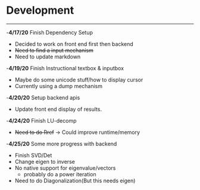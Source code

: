 # Development

---
-**4/17/20** Finish Dependency Setup
 - Decided to work on front end first then backend
 - ~~Need to find a input mechanism~~
 - Need to update markdown

-**4/19/20** Finish Instructional textbox & inputbox
 - Maybe do some unicode stuff/how to display cursor
 - Currently using a dump mechanism

-**4/20/20** Setup backend apis
 - Update front end display of results.
 
-**4/24/20** Finish LU-decomp
 - ~~Need to do Rref~~ -> Could improve runtime/memory
 
-**4/25/20** Some more progress with backend
 - Finish SVD/Det
 - Change eigen to inverse
 - No native support for eigenvalue/vectors
    - probably do a power iteration
 - Need to do Diagonalization(But this needs eigen)
